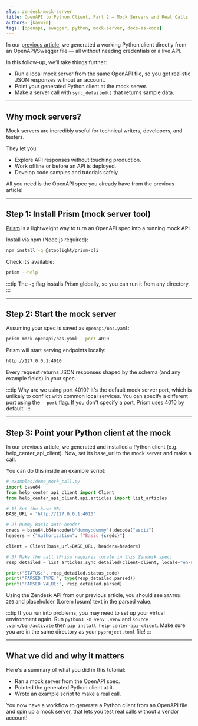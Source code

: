 ```yaml
---
slug: zendesk-mock-server
title: OpenAPI to Python Client, Part 2 — Mock Servers and Real Calls
authors: [kaywin]
tags: [openapi, swagger, python, mock-server, docs-as-code]
---
```


In our [previous article](https://kaywina.github.io/docs-layer/blog/zendesk-python-client), we generated a working Python client directly from an OpenAPI/Swagger file — all without needing credentials or a live API.

In this follow-up, we’ll take things further:
- Run a local mock server from the same OpenAPI file, so you get realistic JSON responses without an account.
- Point your generated Python client at the mock server.
- Make a server call with `sync_detailed()` that returns sample data.

---

## Why mock servers?

Mock servers are incredibly useful for technical writers, developers, and testers.

They let you:
- Explore API responses without touching production.
- Work offline or before an API is deployed.
- Develop code samples and tutorials safely.

All you need is the OpenAPI spec you already have from the previous article!

---

## Step 1: Install Prism (mock server tool)

[Prism](https://github.com/stoplightio/prism) is a lightweight way to turn an OpenAPI spec into a running mock API.

Install via npm (Node.js required):
```bash title="Bash"
npm install -g @stoplight/prism-cli
```

Check it’s available:
```bash title="Bash"
prism --help
```

:::tip
The `-g` flag installs Prism globally, so you can run it from any directory.
:::

---

## Step 2: Start the mock server

Assuming your spec is saved as `openapi/oas.yaml`:
```bash title="Bash"
prism mock openapi/oas.yaml --port 4010
```

Prism will start serving endpoints locally:
```bash
http://127.0.0.1:4010
```

Every request returns JSON responses shaped by the schema (and any example fields) in your spec.

:::tip
Why are we using port 4010? It's the default mock server port, which is unlikely to conflict with common local services. You can specify a different port using the `--port` flag. If you don't specify a port, Prism uses 4010 by default.
:::

---

## Step 3: Point your Python client at the mock

In our previous article, we generated and installed a Python client (e.g. help_center_api_client). Now, set its base_url to the mock server and make a call.

You can do this inside an example script:

```python title="Python"
# examples/demo_mock_call.py
import base64
from help_center_api_client import Client
from help_center_api_client.api.articles import list_articles

# 1) Set the base URL
BASE_URL = "http://127.0.0.1:4010"

# 2) Dummy Basic auth header
creds = base64.b64encode(b"dummy:dummy").decode("ascii")
headers = {"Authorization": f"Basic {creds}"}

client = Client(base_url=BASE_URL, headers=headers)

# 3) Make the call (Prism requires locale in this Zendesk spec)
resp_detailed = list_articles.sync_detailed(client=client, locale="en-us")

print("STATUS:", resp_detailed.status_code)
print("PARSED TYPE:", type(resp_detailed.parsed))
print("PARSED VALUE:", resp_detailed.parsed)
```

Using the Zendesk API from our previous article, you should see `STATUS: 200` and placeholder (Lorem Ipsum) text in the parsed value.

:::tip
If you run into problems, you may need to set up your virtual environment again. Run `python3 -m venv .venv` and `source .venv/bin/activate` then `pip install help-center-api-client`. Make sure you are in the same directory as your `pyproject.toml` file!
:::

---

## What we did and why it matters

Here's a summary of what you did in this tutorial:

- Ran a mock server from the OpenAPI spec.
- Pointed the generated Python client at it.
- Wrote an example script to make a real call.

You now have a workflow to generate a Python client from an OpenAPI file and spin up a mock server, that lets you test real calls without a vendor account!